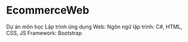 # EcommerceWeb

 Dự án môn học Lập trình ứng dụng Web:
 Ngôn ngữ lập trình: C#, HTML, CSS, JS
 Framework: Bootstrap
